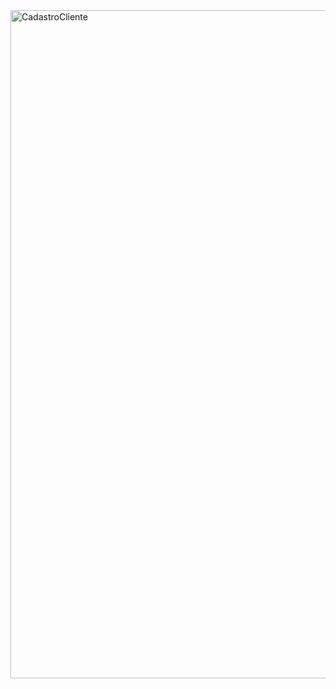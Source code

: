 <img width="1915" height="1069" alt="CadastroCliente" src="https://github.com/user-attachments/assets/6acff3b4-fd6d-4fc3-a909-6e7d05f57d42" />

